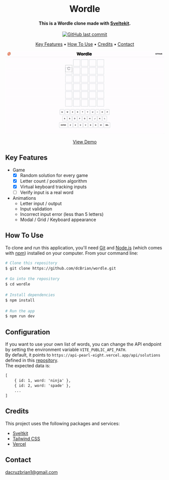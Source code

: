 <h1 align="center">
  <br>
  Wordle
  <br>
</h1>

<h4 align="center">This is a Wordle clone made with <a href="https://kit.svelte.dev/" target="_blank">Sveltekit</a>.</h4>

<p align="center">
    <a href="https://github.com/dcBrian/wordle/commits/main">
    <img src="https://img.shields.io/github/last-commit/dcBrian/wordle?style=flat-square"
         alt="GitHub last commit">
</p>

<p align="center">
  <a href="#key-features">Key Features</a> •
  <a href="#how-to-use">How To Use</a> •
  <a href="#credits">Credits</a> •
  <a href="#contact">Contact</a>
</p>

<p align="center">
  <img src="/images/wordle.gif?raw=true"/>
</p>

<p align="center">
  <a href="https://wordle-eight-plum.vercel.app/">View Demo</a>
</p>

## Key Features

* Game
  - [x] Random solution for every game
  - [x] Letter count / position algorithm
  - [x] Virtual keyboard tracking inputs
  - [ ] Verify input is a real word
* Animations
  - Letter input / output
  - Input validation 
  - Incorrect input error (less than 5 letters)
  - Modal / Grid / Keyboard appearance

## How To Use

To clone and run this application, you'll need [Git](https://git-scm.com) and [Node.js](https://nodejs.org/en/download/) (which comes with [npm](http://npmjs.com)) installed on your computer. From your command line:

```bash
# Clone this repository
$ git clone https://github.com/dcBrian/wordle.git

# Go into the repository
$ cd wordle

# Install dependencies
$ npm install

# Run the app
$ npm run dev
```

## Configuration
If you want to use your own list of words, you can change the API endpoint by setting the environment variable `VITE_PUBLIC_API_PATH`.<br>
By default, it points to `https://api-pearl-eight.vercel.app/api/solutions` defined in this [repository](https://github.com/dcBrian/api).<br>
The expected data is:
```
[
    { id: 1, word: 'ninja' },
    { id: 2, word: 'spade' },
    ...
]
```

## Credits

This project uses the following packages and services:

- [Sveltkit](https://kit.svelte.dev/)
- [Tailwind CSS](https://tailwindcss.com/)
- [Vercel](https://vercel.com/)

## Contact

dacruzbrian1@gmail.com
